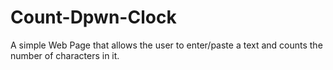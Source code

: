 # Count-Dpwn-Clock
A simple Web Page that allows the user to enter/paste a text and counts the number of characters in it.
